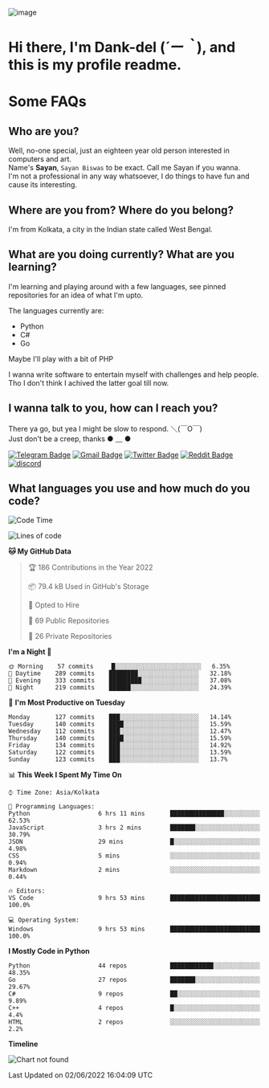![image](https://user-images.githubusercontent.com/63096193/125182844-29f20800-e22f-11eb-8dc9-b0f2d29647bb.png)

# **Hi there, I'm Dank-del (*´ー｀*), and this is my profile readme.**
<!--  [![Profile views](https://gpvc.arturio.dev/dank-del)](https://github.com/dank-del) -->
# Some FAQs

## **Who are you?**

Well, no-one special, just an eighteen year old person interested in computers and art. \
Name's **Sayan**, `Sayan Biswas` to be exact. Call me Sayan if you wanna. \
I'm not a professional in any way whatsoever, I do things to have fun and cause its interesting.

## **Where are you from? Where do you belong?**

I'm from Kolkata, a city in the Indian state called West Bengal.

## **What are you doing currently? What are you learning?**

I'm learning and playing around with a few languages, see pinned repositories for an idea of what I'm upto.

The languages currently are:

- Python
- C#
- Go

Maybe I'll play with a bit of PHP

I wanna write software to entertain myself with challenges and help people. \
Tho I don't think I achived the latter goal till now.

<!--## **Eww, I see a weeb profile.**

Can't help it, it's the best way to hide my face on this account
> Why do people hate weebs .-.

## **Cool, what more interests you?**

My interests are quite, weird. They're scattered all over the place. \
I've been fascinated by music and have studied it since the age of 6, I've performed on stage and on air but yeah now I've been away from that. I specialize in key instruments. \
Another thing that interests me is Media Production, aka, working with audio, video and broadcasting media.

> I just like art in general. also feeds the reason of me being obsessed with Japanese drawings (⋟ ﹏ ⋞)-->

## **I wanna talk to you, how can I reach you?**

There ya go, but yea I might be slow to respond. ＼(￣O￣) \
Just don't be a creep, thanks ● ﹏ ●

[![Telegram Badge](https://img.shields.io/badge/-dank_as_fuck-1ca0f1?style=flat-square&logo=telegram&logoColor=white&link=https://t.me/dank_as_fuck)](https://t.me/dank_as_fuck)
[![Gmail Badge](https://img.shields.io/badge/-chizuru@kanojo.tk-c14438?style=flat-square&logo=Gmail&logoColor=white&link=mailto:chizuru@kanojo.tk)](mailto:chizuru@kanojo.tk)
[![Twitter Badge](https://img.shields.io/twitter/follow/TheDankDel?style=social)](https://twitter.com/TheDankDel)
[![Reddit Badge](https://img.shields.io/reddit/user-karma/combined/dank_as_fuck_?style=social)](https://www.reddit.com/user/dank_as_fuck_/)
[![discord](https://discord-md-badge.vercel.app/api/shield/506536929152466945?style=social)](https://discordapp.com/users/506536929152466945)

## **What languages you use and how much do you code?**

<!--START_SECTION:waka-->
![Code Time](http://img.shields.io/badge/Code%20Time-604%20hrs%2029%20mins-blue)

![Lines of code](https://img.shields.io/badge/From%20Hello%20World%20I%27ve%20Written-749%20Thousand%20lines%20of%20code-blue)

**🐱 My GitHub Data** 

> 🏆 186 Contributions in the Year 2022
 > 
> 📦 79.4 kB Used in GitHub's Storage 
 > 
> 💼 Opted to Hire
 > 
> 📜 69 Public Repositories 
 > 
> 🔑 26 Private Repositories  
 > 
**I'm a Night 🦉** 

```text
🌞 Morning    57 commits     █░░░░░░░░░░░░░░░░░░░░░░░░   6.35% 
🌆 Daytime    289 commits    ████████░░░░░░░░░░░░░░░░░   32.18% 
🌃 Evening    333 commits    █████████░░░░░░░░░░░░░░░░   37.08% 
🌙 Night      219 commits    ██████░░░░░░░░░░░░░░░░░░░   24.39%

```
📅 **I'm Most Productive on Tuesday** 

```text
Monday       127 commits    ███░░░░░░░░░░░░░░░░░░░░░░   14.14% 
Tuesday      140 commits    ████░░░░░░░░░░░░░░░░░░░░░   15.59% 
Wednesday    112 commits    ███░░░░░░░░░░░░░░░░░░░░░░   12.47% 
Thursday     140 commits    ████░░░░░░░░░░░░░░░░░░░░░   15.59% 
Friday       134 commits    ███░░░░░░░░░░░░░░░░░░░░░░   14.92% 
Saturday     122 commits    ███░░░░░░░░░░░░░░░░░░░░░░   13.59% 
Sunday       123 commits    ███░░░░░░░░░░░░░░░░░░░░░░   13.7%

```


📊 **This Week I Spent My Time On** 

```text
⌚︎ Time Zone: Asia/Kolkata

💬 Programming Languages: 
Python                   6 hrs 11 mins       ███████████████░░░░░░░░░░   62.53% 
JavaScript               3 hrs 2 mins        ███████░░░░░░░░░░░░░░░░░░   30.79% 
JSON                     29 mins             █░░░░░░░░░░░░░░░░░░░░░░░░   4.98% 
CSS                      5 mins              ░░░░░░░░░░░░░░░░░░░░░░░░░   0.94% 
Markdown                 2 mins              ░░░░░░░░░░░░░░░░░░░░░░░░░   0.44%

🔥 Editors: 
VS Code                  9 hrs 53 mins       █████████████████████████   100.0%

💻 Operating System: 
Windows                  9 hrs 53 mins       █████████████████████████   100.0%

```

**I Mostly Code in Python** 

```text
Python                   44 repos            ████████████░░░░░░░░░░░░░   48.35% 
Go                       27 repos            ███████░░░░░░░░░░░░░░░░░░   29.67% 
C#                       9 repos             ██░░░░░░░░░░░░░░░░░░░░░░░   9.89% 
C++                      4 repos             █░░░░░░░░░░░░░░░░░░░░░░░░   4.4% 
HTML                     2 repos             ░░░░░░░░░░░░░░░░░░░░░░░░░   2.2%

```


**Timeline**

![Chart not found](https://raw.githubusercontent.com/Dank-del/Dank-del/main/charts/bar_graph.png) 


 Last Updated on 02/06/2022 16:04:09 UTC
<!--END_SECTION:waka-->

<!--## **Can I stalk your spotify?**

Um sure.

![OwO Spotify](https://spotify-recently-played-readme.vercel.app/api?user=31fdrsslnr7nvq4ytqwtw7c4rxfm&count=5)-->

